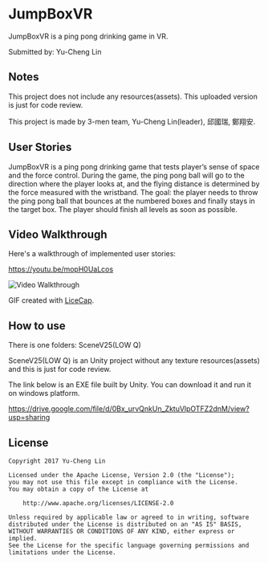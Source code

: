 # JumpBoxVR

JumpBoxVR is a ping pong drinking game in VR.

Submitted by: Yu-Cheng Lin

## Notes

This project does not include any resources(assets). This uploaded version is just for code review.

This project is made by 3-men team, Yu-Cheng Lin(leader), 邱國瑞, 鄭翔安.

## User Stories

JumpBoxVR is a ping pong drinking game that tests player’s sense of space and the force control. During the game, the ping pong ball will go to the direction where the player looks at, and the flying distance is determined by the force measured with the wristband. The goal: the player needs to throw the ping pong ball that bounces at the numbered boxes and finally stays in the target box. The player should finish all levels as soon as possible.

## Video Walkthrough

Here's a walkthrough of implemented user stories:

https://youtu.be/mopH0UaLcos

<img src='https://github.com/owen31302/JumpBox-VR/blob/master/JumpBoxVRDemo2.gif' title='Video Walkthrough' width='' alt='Video Walkthrough' />

GIF created with [LiceCap](http://www.cockos.com/licecap/).

## How to use

There is one folders: SceneV25(LOW Q)

SceneV25(LOW Q) is an Unity project without any texture resources(assets) and this is just for code review.

The link below is an EXE file built by Unity. You can download it and run it on windows platform.

https://drive.google.com/file/d/0Bx_urvQnkUn_ZktuVlpOTFZ2dnM/view?usp=sharing

## License

    Copyright 2017 Yu-Cheng Lin

    Licensed under the Apache License, Version 2.0 (the "License");
    you may not use this file except in compliance with the License.
    You may obtain a copy of the License at

        http://www.apache.org/licenses/LICENSE-2.0

    Unless required by applicable law or agreed to in writing, software
    distributed under the License is distributed on an "AS IS" BASIS,
    WITHOUT WARRANTIES OR CONDITIONS OF ANY KIND, either express or implied.
    See the License for the specific language governing permissions and
    limitations under the License.
